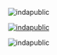 <p align="left"> <img src="https://komarev.com/ghpvc/?username=indapublic&label=Profile%20views&color=orange&style=flat" alt="indapublic" /></p>
<p align="left"> <a href="https://github.com/ryo-ma/github-profile-trophy"><img src="https://github-profile-trophy.vercel.app/?username=indapublic&theme=onedark" alt="indapublic" /></a></p>
<p><img align="center" src="https://github-readme-streak-stats.herokuapp.com/?user=indapublic&theme=onedark" alt="indapublic" /></p>

<!---
indapublic/indapublic is a ✨ special ✨ repository because its `README.md` (this file) appears on your GitHub profile.
You can click the Preview link to take a look at your changes.
--->
